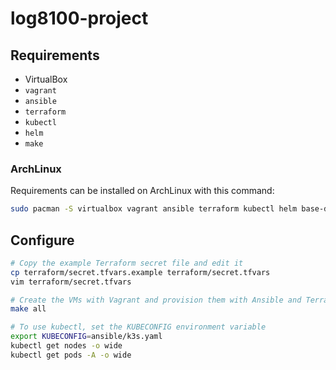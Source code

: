 # log8100-project

## Requirements

- VirtualBox
- `vagrant`
- `ansible`
- `terraform`
- `kubectl`
- `helm`
- `make`

### ArchLinux

Requirements can be installed on ArchLinux with this command:

```bash
sudo pacman -S virtualbox vagrant ansible terraform kubectl helm base-devel
```

## Configure

```sh
# Copy the example Terraform secret file and edit it
cp terraform/secret.tfvars.example terraform/secret.tfvars
vim terraform/secret.tfvars

# Create the VMs with Vagrant and provision them with Ansible and Terraform
make all

# To use kubectl, set the KUBECONFIG environment variable
export KUBECONFIG=ansible/k3s.yaml
kubectl get nodes -o wide
kubectl get pods -A -o wide
```
